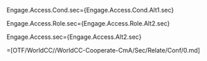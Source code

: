 Engage.Access.Cond.sec={Engage.Access.Cond.Alt1.sec}

Engage.Access.Role.sec={Engage.Access.Role.Alt2.sec}

Engage.Access.sec={Engage.Access.Alt2.sec}

=[OTF/WorldCC//WorldCC-Cooperate-CmA/Sec/Relate/Conf/0.md]

